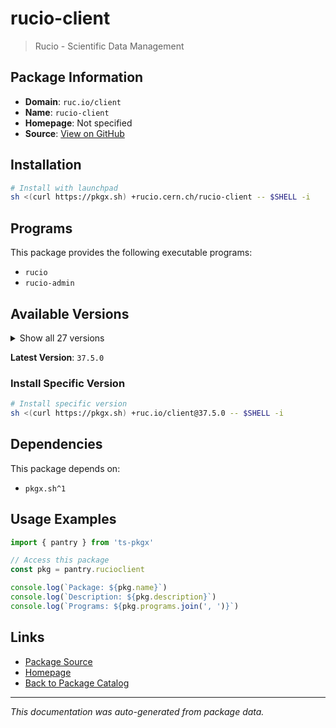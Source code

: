 # rucio-client

> Rucio - Scientific Data Management

## Package Information

- **Domain**: `ruc.io/client`
- **Name**: `rucio-client`
- **Homepage**: Not specified
- **Source**: [View on GitHub](https://github.com/pkgxdev/pantry/tree/main/projects/rucio.cern.ch/rucio-client/package.yml)

## Installation

```bash
# Install with launchpad
sh <(curl https://pkgx.sh) +rucio.cern.ch/rucio-client -- $SHELL -i
```

## Programs

This package provides the following executable programs:

- `rucio`
- `rucio-admin`

## Available Versions

<details>
<summary>Show all 27 versions</summary>

- `37.5.0`, `37.4.0`, `37.3.0`, `37.2.0`, `37.1.0`
- `37.0.0`, `36.5.0`, `36.4.0`, `36.3.0`, `36.2.0`
- `36.1.0`, `35.7.0`, `35.6.1`, `35.6.0`, `35.5.0`
- `35.4.1`, `35.4.0`, `35.3.0`, `35.2.1`, `35.2.0`
- `35.1.1`, `35.1.0`, `35.0.1`, `35.0.0`, `34.6.0`
- `34.5.0`, `34.4.3`

</details>

**Latest Version**: `37.5.0`

### Install Specific Version

```bash
# Install specific version
sh <(curl https://pkgx.sh) +ruc.io/client@37.5.0 -- $SHELL -i
```

## Dependencies

This package depends on:

- `pkgx.sh^1`

## Usage Examples

```typescript
import { pantry } from 'ts-pkgx'

// Access this package
const pkg = pantry.rucioclient

console.log(`Package: ${pkg.name}`)
console.log(`Description: ${pkg.description}`)
console.log(`Programs: ${pkg.programs.join(', ')}`)
```

## Links

- [Package Source](https://github.com/pkgxdev/pantry/tree/main/projects/rucio.cern.ch/rucio-client/package.yml)
- [Homepage](#)
- [Back to Package Catalog](../package-catalog.md)

---

*This documentation was auto-generated from package data.*
